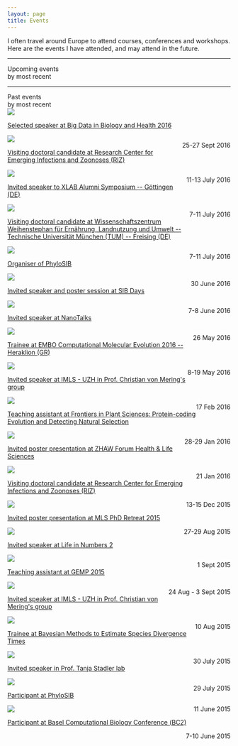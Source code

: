 ```yaml
---
layout: page
title: Events
---
```



I often travel around Europe to attend courses, conferences and workshops. Here are the events I have attended, and may attend in the future.



<hr class="lighter"/>
<div class="recent-posts">Upcoming events <div class="spanlighter"> by most recent</div></div>



<hr class="lighter"/>
<div class="recent-posts">Past events <div class="spanlighter"> by most recent</div></div>

<div class="row">
<div class="two columns"><img src="/assets/WGC_Logo_Landscape.png"></div>
<div class="six columns event-title"><a href="http://www.embl.de/training/events/2016/BIG16-01/index.html"><p> Selected speaker at Big Data in Biology and Health 2016</p></a></div>
<div class="three columns" style="float:right;"><p>25-27 Sept 2016</p></div></div>


<div class="row">
<div class="two columns"><img src="/assets/tiho.png"></div>
<div class="six columns event-title"><a href="http://www.tiho-hannover.de/kliniken-institute/institute/research-center-for-emerging-infections-and-zoonoses/"><p>Visiting doctoral candidate at Research Center for Emerging Infections and Zoonoses (RIZ)</p></a></div>
<div class="three columns" style="float:right;"><p>11-13 July 2016</p></div></div>

<div class="row">
<div class="two columns"><img src="/assets/xlab.gif"></div>
<div class="six columns event-title"><a href="http://www.xlab-goettingen.de/"><p> Invited speaker to XLAB Alumni Symposium -- Göttingen (DE)</p></a></div>
<div class="three columns" style="float:right;"><p>7-11 July 2016</p></div></div>

<div class="row">
<div class="two columns"><img src="/assets/TUMLogo.png"></div>
<div class="six columns event-title"><a href="http://www.biodiv.wzw.tum.de/index.php?id=2"><p>Visiting doctoral candidate at Wissenschaftszentrum Weihenstephan für Ernährung, Landnutzung und Umwelt -- Technische Universität München (TUM) -- Freising (DE)</p></a></div>
<div class="three columns" style="float:right;"><p>7-11 July 2016</p></div></div>


<div class="row">
<div class="two columns"><img src="/assets/sib_logo_quadri_high_res.png"></div>
<div class="six columns event-title"><a href="https://intranet.isb-sib.ch/pages/viewpage.action?spaceKey=PHYL&title=PhyloSIB+2016"><p>Organiser of PhyloSIB</p></a></div>
<div class="three columns" style="float:right;"><p>30 June 2016</p></div></div>

<div class="row">
<div class="two columns"><img src="/assets/sib_logo_quadri_high_res.png"></div>
<div class="six columns event-title"><a href="http://sib.swiss/events/sibdays2016/home"><p>Invited speaker and poster session at SIB Days</p></a></div>
<div class="three columns" style="float:right;"><p>7-8 June 2016</p></div></div>


<div class="row">
<div class="two columns"><img src="/assets/University_of_Zurich_Logo.png"></div>
<div class="six columns event-title"><a href="http://www.nanotalks.uzh.ch/index.html"><p>Invited speaker at NanoTalks</p></a></div>
<div class="three columns" style="float:right;"><p>26 May 2016</p></div></div>


<div class="row">
<div class="two columns"><img src="/assets/EMBO_logo_tagline_CMYKblack_outlined.png"></div>
<div class="six columns event-title"><a href="http://events.embo.org/16-computational-evolution/"><p>Trainee at EMBO Computational Molecular Evolution 2016 -- Heraklion (GR)</p></a></div>
<div class="three columns" style="float:right;"><p>8-19 May 2016</p></div></div>

<div class="row">
<div class="two columns"><img src="/assets/University_of_Zurich_Logo.png"></div>
<div class="six columns event-title"><a href="http://www.imls.uzh.ch/en/research/vonmering.html"><p>Invited speaker at IMLS - UZH in Prof. Christian von Mering's group</p></a></div>
<div class="three columns" style="float:right;"><p>17 Feb 2016</p></div></div>

<div class="row">
<div class="two columns"><img src="/assets/University_of_Zurich_Logo.png"></div>
<div class="six columns event-title"><a href="http://lorenzogatti.me/2016_FiPS_Tutorials/"><p>Teaching assistant at Frontiers in Plant Sciences: Protein-coding Evolution and Detecting Natural Selection</p></a></div>
<div class="three columns" style="float:right;"><p>28-29 Jan 2016</p></div></div>

<div class="row">
<div class="two columns"><img src="/assets/zhaw.png"></div>
<div class="six columns event-title"><a href="https://www.zhaw.ch/en/lsfm/"><p>Invited poster presentation at ZHAW Forum Health & Life Sciences</p></a></div>
<div class="three columns" style="float:right;"><p>21 Jan 2016</p></div></div>

<div class="row">
<div class="two columns"><img src="/assets/tiho.png"></div>
<div class="six columns event-title"><a href="http://www.tiho-hannover.de/kliniken-institute/institute/research-center-for-emerging-infections-and-zoonoses/"><p>Visiting doctoral candidate at Research Center for Emerging Infections and Zoonoses (RIZ)</p></a></div>
<div class="three columns" style="float:right;">13-15 Dec 2015</div></div>

<div class="row">
<div class="two columns"><img src="/assets/mls.png"></div>
<div class="six columns event-title"><a href="http://www.mls.uzh.ch/en.html"><p>Invited poster presentation at MLS PhD Retreat 2015</p></a></div>
<div class="three columns" style="float:right;">27-29 Aug 2015</div></div>

<div class="row">
<div class="two columns"><img src="/assets/zhaw.png"></div>
<div class="six columns event-title"><a href="http://2015.lifeinnumbers.ch/summary/"><p>Invited speaker at Life in Numbers 2</p></a></div>
<div class="three columns" style="float:right;"><p>1 Sept 2015</p></div></div>


<div class="row">
<div class="two columns"><img src="/assets/sib_logo_quadri_high_res.png"></div>
<div class="six columns event-title"><a href="http://gemp2015.lifeinnumbers.ch/"><p>Teaching assistant at GEMP 2015</p></a></div>
<div class="three columns" style="float:right;"><p>24 Aug - 3 Sept 2015</p></div></div>

<div class="row">
<div class="two columns"><img src="/assets/University_of_Zurich_Logo.png"></div>
<div class="six columns event-title"><a href="http://www.imls.uzh.ch/en/research/vonmering.html"><p>Invited speaker at IMLS - UZH in Prof. Christian von Mering's group</p></a></div>
<div class="three columns" style="float:right;"><p>10 Aug 2015</p></div></div>

<div class="row">
<div class="two columns"><img src="/assets/university_bristol.png"></div>
<div class="six columns event-title"><a href="https://www.eventbrite.co.uk/e/bayesian-methods-to-estimate-species-divergence-times-tickets-16690910964"><p>Trainee at Bayesian Methods to Estimate Species Divergence Times</p></a></div>
<div class="three columns" style="float:right;"><p>30 July 2015</p></div></div>

<div class="row">
<div class="two columns"><img src="/assets/cevo.png"></div>
<div class="six columns event-title"><a href="https://www.bsse.ethz.ch/cevo"><p>Invited speaker in Prof. Tanja Stadler lab</p></a></div>
<div class="three columns" style="float:right;"><p>29 July 2015</p></div></div>

<div class="row">
<div class="two columns"><img src="/assets/sib_logo_quadri_high_res.png"></div>
<div class="six columns event-title"><a href="https://intranet.isb-sib.ch/pages/viewpage.action?spaceKey=PHYL&title=PhyloSIB+2016"><p>Participant at PhyloSIB</p></a></div>
<div class="three columns" style="float:right;">11 June 2015</div></div>

<div class="row">
<div class="two columns"><img src="/assets/sib_logo_quadri_high_res.png"></div>
<div class="six columns event-title"><a href="https://www.bc2.ch/2017/"><p>Participant at Basel Computational Biology Conference (ΒC2) </p></a></div>
<div class="three columns" style="float:right;">7-10 June 2015</div></div>
